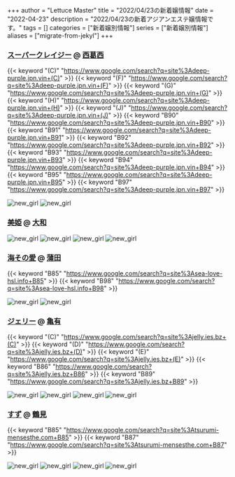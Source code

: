 +++
author = "Lettuce Master"
title = "2022/04/23の新着嬢情報"
date = "2022-04-23"
description = "2022/04/23の新着アジアンエステ嬢情報です。"
tags = []
categories = ["新着嬢別情報"]
series = ["新着嬢別情報"]
aliases = ["migrate-from-jekyl"]
+++
### [スーパークレイジー](https://deep-purple.jpn.vin/) @ [西葛西](/post/nishikasai)
{{< keyword "(C)" "https://www.google.com/search?q=site%3Adeep-purple.jpn.vin+(C)" >}} {{< keyword "(F)" "https://www.google.com/search?q=site%3Adeep-purple.jpn.vin+(F)" >}} {{< keyword "(G)" "https://www.google.com/search?q=site%3Adeep-purple.jpn.vin+(G)" >}} {{< keyword "(H)" "https://www.google.com/search?q=site%3Adeep-purple.jpn.vin+(H)" >}} {{< keyword "(J)" "https://www.google.com/search?q=site%3Adeep-purple.jpn.vin+(J)" >}} {{< keyword "B90" "https://www.google.com/search?q=site%3Adeep-purple.jpn.vin+B90" >}} {{< keyword "B91" "https://www.google.com/search?q=site%3Adeep-purple.jpn.vin+B91" >}} {{< keyword "B92" "https://www.google.com/search?q=site%3Adeep-purple.jpn.vin+B92" >}} {{< keyword "B93" "https://www.google.com/search?q=site%3Adeep-purple.jpn.vin+B93" >}} {{< keyword "B94" "https://www.google.com/search?q=site%3Adeep-purple.jpn.vin+B94" >}} {{< keyword "B95" "https://www.google.com/search?q=site%3Adeep-purple.jpn.vin+B95" >}} {{< keyword "B97" "https://www.google.com/search?q=site%3Adeep-purple.jpn.vin+B97" >}} 

![new_girl](https://deep-purple.jpn.vin/photos/sites/34/2022/03/2022032823592364.jpg_300X450.jpg)
![new_girl](https://deep-purple.jpn.vin/photos/sites/34/2022/04/2022042213541847.jpg_300X450.jpg)
### [美姫](http://hfmk14.xyz/) @ [大和](/post/yamato)


![new_girl](https://i.imgur.com/I4mhHun.jpeg)
![new_girl](https://i.imgur.com/ruyycQ4.jpeg)
![new_girl](https://i.imgur.com/QkPF9zY.jpeg)
![new_girl](https://i.imgur.com/CNKmIuU.jpeg)
### [海その愛](http://sea-love-hsl.info/) @ [蒲田](/post/kamata)
{{< keyword "B85" "https://www.google.com/search?q=site%3Asea-love-hsl.info+B85" >}} {{< keyword "B98" "https://www.google.com/search?q=site%3Asea-love-hsl.info+B98" >}} 

![new_girl](https://i.imgur.com/JKcdkAk.jpeg)
![new_girl](https://i.imgur.com/MjE9Wxj.jpeg)
### [ジェリー](https://jelly.ies.bz/) @ [亀有](/post/kameari)
{{< keyword "(C)" "https://www.google.com/search?q=site%3Ajelly.ies.bz+(C)" >}} {{< keyword "(D)" "https://www.google.com/search?q=site%3Ajelly.ies.bz+(D)" >}} {{< keyword "(E)" "https://www.google.com/search?q=site%3Ajelly.ies.bz+(E)" >}} {{< keyword "B86" "https://www.google.com/search?q=site%3Ajelly.ies.bz+B86" >}} {{< keyword "B89" "https://www.google.com/search?q=site%3Ajelly.ies.bz+B89" >}} 

![new_girl](https://jelly.ies.bz/photos/sites/21/2022/04/2022042208462016.jpg)
![new_girl](https://jelly.ies.bz/photos/sites/21/2022/04/2022042208462016.jpg_300X453.jpg)
![new_girl](https://jelly.ies.bz/photos/sites/21/2022/04/2022042208481182.jpg)
![new_girl](https://jelly.ies.bz/photos/sites/21/2022/04/2022042208481182.jpg_300X453.jpg)
### [すず](https://tsurumi-mensesthe.com/) @ [鶴見](/post/tsurumi)
{{< keyword "B85" "https://www.google.com/search?q=site%3Atsurumi-mensesthe.com+B85" >}} {{< keyword "B87" "https://www.google.com/search?q=site%3Atsurumi-mensesthe.com+B87" >}} 

![new_girl](https://tsurumi-mensesthe.com/staff/miyuki-s1.jpg)
![new_girl](https://tsurumi-mensesthe.com/staff/miyuki-top.jpg)
![new_girl](https://tsurumi-mensesthe.com/staff/nana-s1.jpg)
![new_girl](https://tsurumi-mensesthe.com/staff/nana-top.jpg)
